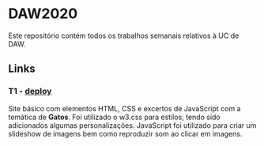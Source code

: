 # DAW2020

Este repositório contém todos os trabalhos semanais relativos à UC de DAW.

## Links

### T1 - [deploy](https://a84442-tpc1.netlify.app/)
Site básico com elementos HTML, CSS e excertos de JavaScript com a temática de **Gatos**. Foi utilizado o w3.css para estilos, tendo sido adicionados algumas personalizações. JavaScript foi utilizado para criar um slideshow de imagens bem como reproduzir som ao clicar em imagens.
